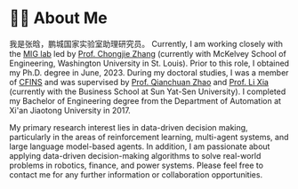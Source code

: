 # 👨‍🎓 About Me
我是张晗，鹏城国家实验室助理研究员。 Currently, I am working closely with the [MIG lab](https://mig-ai.github.io/index.html) led by [Prof. Chongjie Zhang](http://cfins.au.tsinghua.edu.cn/personalhg/zhaoqc/) (currently with McKelvey School of Engineering, Washington University in St. Louis). Prior to this role, I obtained my Ph.D. degree in June, 2023. During my doctoral studies, I was a member of [CFINS](http://cfins.au.tsinghua.edu.cn/en/about/index.php) and was supervised by [Prof. Qianchuan Zhao](http://cfins.au.tsinghua.edu.cn/personalhg/zhaoqc/) and [Prof. Li Xia](http://bus.sysu.edu.cn/en/teacher/XiaLi) (currently with the Business School at Sun Yat-Sen University). I completed my Bachelor of Engineering degree from the Department of Automation at Xi'an Jiaotong University in 2017. 

My primary research interest lies in data-driven decision making, particularly in the areas of reinforcement learning, multi-agent systems, and large language model-based agents. In addition, I am passionate about applying data-driven decision-making algorithms to solve real-world problems in robotics, finance, and power systems. Please feel free to contact me for any further information or collaboration opportunities.
